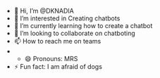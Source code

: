 - 👋 Hi, I’m @DKNADIA
- 👀 I’m interested in Creating chatbots
- 🌱 I’m currently learning how to create a chatbot
- 💞️ I’m looking to collaborate on chatboting
- 📫 How to reach me on teams
- - 😄 Pronouns: MRS
- ⚡ Fun fact: I am afraid of dogs

<!---
DKNADIA/DKNADIA is a ✨ special ✨ repository because its `README.md` (this file) appears on your GitHub profile.
You can click the Preview link to take a look at your changes.
--->
